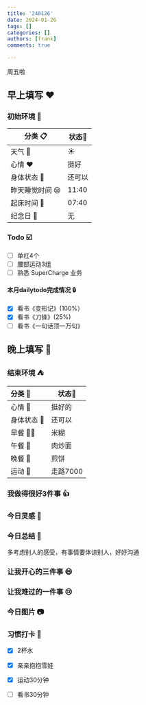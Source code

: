 ```yaml
---
title: '240126'
date: 2024-01-26
tags: []
categories: []
authors: [frank]
comments: true

---
```


周五啦

<!-- more -->

## 早上填写 :heart:

### 初始环境 :european_castle:

| 分类 :clipboard:                   | 状态:stars: |
| ---------------------------------- | ----------- |
| 天气 :penguin:                     | :sunny:     |
| 心情 :heart:                       | 挺好 |
| 身体状态 :information_desk_person: | 还可以 |
| 昨天睡觉时间 :sleepy:              | 11:40  |
| 起床时间 :couple_with_heart:       | 07:40  |
| 纪念日 :calendar:                  | 无          |

### Todo :ballot_box_with_check:
- [ ] 单杠4个
- [ ] 腰部运动3组
- [ ] 熟悉 SuperCharge 业务

#### 本月dailytodo完成情况 :lock:

- [x] 看书《变形记》(100%）
- [x] 看书《刀锋》(25%)
- [ ] 看书《一句话顶一万句》

## 晚上填写 :bridge_at_night:

### 结束环境 :tent:

| 分类 :blue_book:                   | 状态:stars:        |
| :--------------------------------- | ------------------ |
| 心情 :heartbeat:                   | 挺好的           |
| 身体状态 :information_desk_person: | 还可以 |
| 早餐 :egg::bread:                  | 米糊  |
| 午餐 :stew:                        | 肉炒面 |
| 晚餐 :sushi:                       | 煎饼 |
| 运动 :dancers:                     | 走路7000  |

### 我做得很好3件事 :thumbsup:

### 今日灵感 :thought_balloon:

### 今日总结 :pencil:
多考虑别人的感受，有事情要体谅别人，好好沟通

### 让我开心的三件事 :smile:

### 让我难过的一件事 :cry:

### 今日图片 :camera:

### 习惯打卡 :high_brightness:

- [x] 2杯水
- [x] 亲亲抱抱雪娃
- [x] 运动30分钟
- [ ] 看书30分钟

